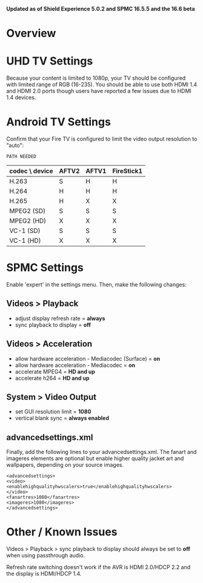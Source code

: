 **Updated as of Shield Experience 5.0.2 and SPMC 16.5.5 and the 16.6 beta**

# Overview
# UHD TV Settings
Because your content is limited to 1080p, your TV should be configured with limited range of RGB (16-235). You should be able to use both HDMI 1.4 and HDMI 2.0 ports though users have reported a few issues due to HDMI 1.4 devices.


# Android TV Settings
Confirm that your Fire TV is configured to limit the video output resolution to "auto":
```
PATH NEEDED
```


codec \ device | AFTV2 | AFTV1 | FireStick1
-------------- | ----- | ----- | ----------
H.263 | S | H | H
H.264 | H | H | H
H.265 | H | X | X
MPEG2 (SD) | S | S | S
MPEG2 (HD) | X | X | X
VC-1 (SD) | S | S | S
VC-1 (HD) | X | X | X


# SPMC Settings
Enable 'expert' in the settings menu. Then, make the following changes:

## Videos > Playback
* adjust display refresh rate = **always**
* sync playback to display = **off**

## Videos > Acceleration
* allow hardware acceleration - Mediacodec (Surface) = **on**
* allow hardware acceleration - Mediacodec = **on**
* accelerate MPEG4 = **HD and up**
* accelerate h264 = **HD and up**

## System > Video Output
* set GUI resolution limit = **1080**
* vertical blank sync = **always enabled**

## advancedsettings.xml
Finally, add the following lines to your advancedsettings.xml. The fanart and imageres elements are optional but enable higher quality jacket art and wallpapers, depending on your source images.

```
<advancedsettings>
<video>
<enablehighqualityhwscalers>true</enablehighqualityhwscalers>
</video>
<fanartres>1080</fanartres>
<imageres>1080</imageres>
</advancedsettings>

```


# Other / Known Issues
Videos > Playback > sync playback to display should always be set to **off** when using passthrough audio.

Refresh rate switching doesn't work if the AVR is HDMI 2.0/HDCP 2.2 and the display is HDMI/HDCP 1.4. 
